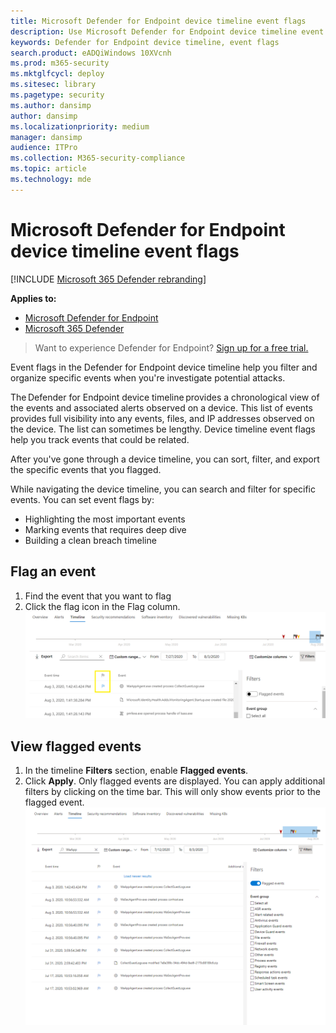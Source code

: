 ```yaml
---
title: Microsoft Defender for Endpoint device timeline event flags
description: Use Microsoft Defender for Endpoint device timeline event flags to
keywords: Defender for Endpoint device timeline, event flags
search.product: eADQiWindows 10XVcnh
ms.prod: m365-security
ms.mktglfcycl: deploy
ms.sitesec: library
ms.pagetype: security
ms.author: dansimp
author: dansimp
ms.localizationpriority: medium
manager: dansimp
audience: ITPro
ms.collection: M365-security-compliance
ms.topic: article
ms.technology: mde
---
```


# Microsoft Defender for Endpoint device timeline event flags

[!INCLUDE [Microsoft 365 Defender rebranding](../../includes/microsoft-defender.md)]

**Applies to:**
- [Microsoft Defender for Endpoint](https://go.microsoft.com/fwlink/p/?linkid=2154037)
- [Microsoft 365 Defender](https://go.microsoft.com/fwlink/?linkid=2118804)

>Want to experience Defender for Endpoint? [Sign up for a free trial.](https://www.microsoft.com/microsoft-365/windows/microsoft-defender-atp?ocid=docs-wdatp-assignaccess-abovefoldlink)

Event flags in the Defender for Endpoint device timeline help you filter and organize specific events when you're  investigate potential attacks.

The Defender for Endpoint device timeline provides a chronological view of the events and associated alerts observed on a device. This list of events provides full visibility into any events, files, and IP addresses observed on the device. The list can sometimes be lengthy. Device timeline event flags help you track events that could be related. 

After you've gone through a device timeline, you can sort, filter, and export the specific events that you flagged.

While navigating the device timeline, you can search and filter for specific events. You can set event flags by: 

- Highlighting the most important events 
- Marking events that requires deep dive 
- Building a clean breach timeline



## Flag an event
1. Find the event that you want to flag
2. Click the flag icon in the Flag column. 
![Image of device timeline flag](images/device-flags.png)

## View flagged events  
1. In the timeline **Filters** section, enable **Flagged events**.
2. Click **Apply**. Only flagged events are displayed.
You can apply additional filters by clicking on the time bar. This will only show events prior to the flagged event.  
![Image of device timeline flag with filter on](images/device-flag-filter.png)
